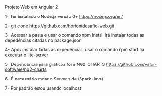 Projeto Web em Angular 2

1- Ter instalado o Node.js versão 6+
https://nodejs.org/en/

2- git clone https://github.com/horion/desafio-web.git

3- Acessar a pasta e usar o comando npm install
  Irá instalar todas as depedências citadas no package.json
  
4- Após instalar todas as depedências, usar o comando npm start
  Irá executar o lite-server
  
5- Dependência para gráficos foi a NG2-CHARTS
  https://github.com/valor-software/ng2-charts

6- É necessário rodar o Server side (Spark Java)

7- Por padrão estou usando localhost
